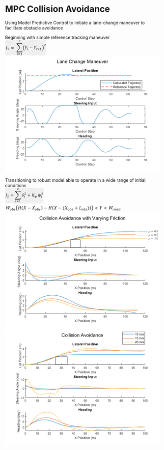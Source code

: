 # MPC Collision Avoidance

Using Model Predictive Control to initiate a lane-change maneuver to facilitate obstacle avoidance  

Beginning with simple reference tracking maneuver  
<img src="https://github.com/WhiffleFish/MPC-Collision-Avoidance/blob/master/Images/Equations/J1.png" height="50">  
<img src="https://github.com/WhiffleFish/MPC-Collision-Avoidance/blob/master/Images/LaneChange.png">

Transitioning to robust model able to operate in a wide range of initial conditions  
<img src="https://github.com/WhiffleFish/MPC-Collision-Avoidance/blob/master/Images/Equations/J2.png" height="50">  
<img src="https://github.com/WhiffleFish/MPC-Collision-Avoidance/blob/master/Images/Equations/IneqConst.png" height="25">  
<img src="https://github.com/WhiffleFish/MPC-Collision-Avoidance/blob/master/Images/frictionPlots.png">
<img src="https://github.com/WhiffleFish/MPC-Collision-Avoidance/blob/master/Images/SpeedPlotsReduced.png">
